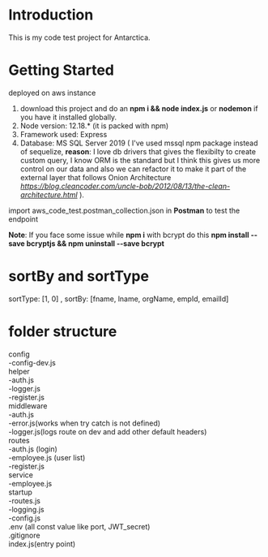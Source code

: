 # Introduction 
This is my code test project for Antarctica.

# Getting Started
deployed on aws instance
1. download this project and do an **npm i && node index.js** or **nodemon** if you have it installed globally.
2.	Node version: 12.18.* (it is packed with npm)
4.	Framework used: Express
5.  Database: MS SQL Server 2019 ( I've used mssql npm package instead of sequelize, **reason**: I love db drivers that gives the flexibilty to create custom query, I know ORM is the standard but I think this gives us more control on our data and also we can refactor it to make it part of the external layer that follows Onion Architecture *https://blog.cleancoder.com/uncle-bob/2012/08/13/the-clean-architecture.html* ).

import aws_code_test.postman_collection.json in **Postman** to test the endpoint

**Note**: If you face some issue while **npm i** with bcrypt do this **npm install --save bcryptjs && npm uninstall --save bcrypt**

# sortBy and sortType
sortType: [1, 0] , sortBy: [fname, lname, orgName, empId, emailId]

# folder structure

config<br/>
     -config-dev.js<br/>
helper<br/>
     -auth.js<br/>
     -logger.js<br/>
     -register.js<br/>
middleware<br/>
     -auth.js<br/>
     -error.js(works when try catch is not defined)<br/>
     -logger.js(logs route on dev and add other default headers)<br/>
routes<br/>
     -auth.js (login)<br/>
     -employee.js (user list)<br/>
     -register.js<br/>
service<br/>
     -employee.js<br/>
startup<br/>
     -routes.js<br/>
     -logging.js<br/>
     -config.js<br/>
.env (all const value like port, JWT_secret)<br/>
.gitignore<br/>
index.js(entry point)<br/>